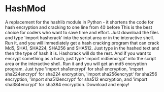 # HashMod
A replacement for the hashlib module in Python - it shortens the code for hash encryption and cracking to one line from 40 before 
This is the best choice for coders who want to save time and effort. Just download the files and type 'import hashcrack' into the script area or in the interactive shell.
Run it, and you will immediately get a hash cracking program that can crack Md5, SHA1, SHA224, SHA256 and SHA512. Just type in the hashed text and then the type of hash it is.
Hashcrack will do the rest. And if you want to encrypt something as a hash, just type 'import md5encrypt' into the script area or the interactive shell.
Run it and you will get an md5 encryption program.
Just type 'import sha1encrypt' for sha1 encryption, 'import sha224encrypt' for sha224 encryption,
'import sha256encrypt' for sha256 encryption, 'import sha512encrypt' for sha512 encryption, and 'import sha384encrypt' for sha384 encryption. Download and enjoy!
